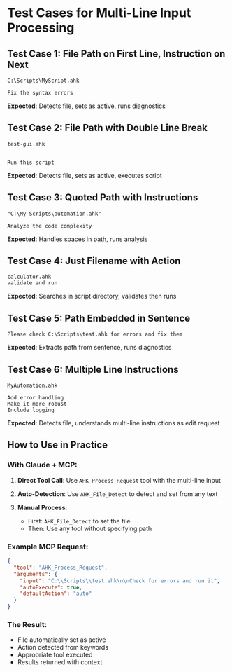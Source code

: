 # Test Cases for Multi-Line Input Processing

## Test Case 1: File Path on First Line, Instruction on Next
```
C:\Scripts\MyScript.ahk

Fix the syntax errors
```
**Expected**: Detects file, sets as active, runs diagnostics

## Test Case 2: File Path with Double Line Break
```
test-gui.ahk


Run this script
```
**Expected**: Detects file, sets as active, executes script

## Test Case 3: Quoted Path with Instructions
```
"C:\My Scripts\automation.ahk"

Analyze the code complexity
```
**Expected**: Handles spaces in path, runs analysis

## Test Case 4: Just Filename with Action
```
calculator.ahk
validate and run
```
**Expected**: Searches in script directory, validates then runs

## Test Case 5: Path Embedded in Sentence
```
Please check C:\Scripts\test.ahk for errors and fix them
```
**Expected**: Extracts path from sentence, runs diagnostics

## Test Case 6: Multiple Line Instructions
```
MyAutomation.ahk

Add error handling
Make it more robust
Include logging
```
**Expected**: Detects file, understands multi-line instructions as edit request

## How to Use in Practice

### With Claude + MCP:

1. **Direct Tool Call**: 
   Use `AHK_Process_Request` tool with the multi-line input

2. **Auto-Detection**:
   Use `AHK_File_Detect` to detect and set from any text

3. **Manual Process**:
   - First: `AHK_File_Detect` to set the file
   - Then: Use any tool without specifying path

### Example MCP Request:
```json
{
  "tool": "AHK_Process_Request",
  "arguments": {
    "input": "C:\\Scripts\\test.ahk\n\nCheck for errors and run it",
    "autoExecute": true,
    "defaultAction": "auto"
  }
}
```

### The Result:
- File automatically set as active
- Action detected from keywords
- Appropriate tool executed
- Results returned with context